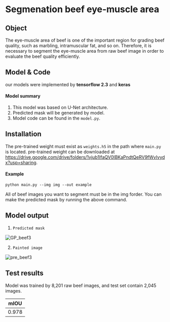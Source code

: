 # Segmenation beef eye-muscle area

## Object

The eye-muscle area of beef is one of the important region for grading beef quality, such as marbling, intramuscular fat, and so on.
Therefore, it is necessary to segment the eye-muscle area from raw beef image in order to evaluate the beef quality efficiently. 

## Model & Code

our models were implemented by **tensorflow 2.3** and **keras**

#### Model summary
1. This model was based on U-Net architecture.
2. Predicted mask will be generated by model.
3. Model code can be found in the `model.py`.

## Installation 
The pre-trained weight must exist as `weights.h5` in the path where `main.py` is located. pre-trained weight can be downloaded at https://drive.google.com/drive/folders/1vjub1IfaQV0IBKaPndtQeRV9fWvIvydx?usp=sharing. 

#### Example 
```
python main.py --img img --out example
```
All of beef images you want to segment must be in the img forder. You can make the predicted mask by running the above command.


## Model output

1. `Predicted mask`

![GP_beef3](https://user-images.githubusercontent.com/71325306/103081514-72dbc980-461b-11eb-843c-cbec28bbdc45.png)

2. `Painted image`

![pre_beef3](https://user-images.githubusercontent.com/71325306/103081522-74a58d00-461b-11eb-9eb5-a79f1254fdc6.png)
  
## Test results
Model was trained by 8,201 raw beef images,
and test set contain 2,045 images.

|mIOU |
|-----|
|0.978|

